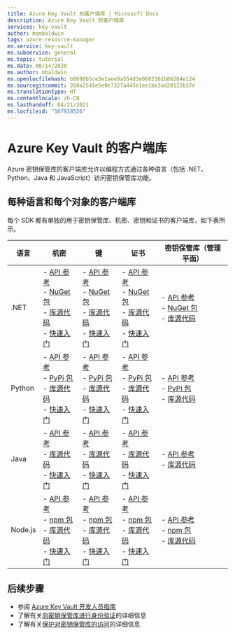 ```yaml
---
title: Azure Key Vault 的客户端库 | Microsoft Docs
description: Azure Key Vault 的客户端库
services: key-vault
author: msmbaldwin
tags: azure-resource-manager
ms.service: key-vault
ms.subservice: general
ms.topic: tutorial
ms.date: 08/14/2020
ms.author: mbaldwin
ms.openlocfilehash: b8690b5ce3e2aee9a554d3e0682161b86264e124
ms.sourcegitcommit: 260a2541e5e0e7327a445e1ee1be3ad20122b37e
ms.translationtype: HT
ms.contentlocale: zh-CN
ms.lasthandoff: 04/21/2021
ms.locfileid: "107818526"
---
```

# <a name="client-libraries-for-azure-key-vault"></a>Azure Key Vault 的客户端库

Azure 密钥保管库的客户端库允许以编程方式通过各种语言（包括 .NET、Python、Java 和 JavaScript）访问密钥保管库功能。

## <a name="client-libraries-per-language-and-object"></a>每种语言和每个对象的客户端库

每个 SDK 都有单独的用于密钥保管库、机密、密钥和证书的客户端库，如下表所示。

| 语言 | 机密 | 键 | 证书 | 密钥保管库（管理平面） |
|--|--|--|--|--|
| .NET | - [API 参考](/dotnet/api/azure.security.keyvault.secrets)<br>- [NuGet 包](https://www.nuget.org/packages/Azure.Security.KeyVault.Secrets/)<br>- [库源代码](https://github.com/Azure/azure-sdk-for-net/tree/master/sdk/keyvault/Azure.Security.KeyVault.Secrets)<br>- [快速入门](../secrets/quick-create-net.md) | - [API 参考](/dotnet/api/azure.security.keyvault.keys)<br>- [NuGet 包](https://www.nuget.org/packages/Azure.Security.KeyVault.Keys/)<br>- [库源代码](https://github.com/Azure/azure-sdk-for-net/tree/master/sdk/keyvault/Azure.Security.KeyVault.Keys)<br>- [快速入门](../keys/quick-create-net.md) | - [API 参考](/dotnet/api/azure.security.keyvault.certificates)<br>- [NuGet 包](https://www.nuget.org/packages/Azure.Security.KeyVault.Certificates/)<br>- [库源代码](https://github.com/Azure/azure-sdk-for-net/tree/master/sdk/keyvault/Azure.Security.KeyVault.Certificates)<br>- [快速入门](../certificates/quick-create-net.md) | - [API 参考](/dotnet/api/microsoft.azure.management.keyvault)<br>- [NuGet 包](https://www.nuget.org/packages/Microsoft.Azure.Management.KeyVault/)<br> - [库源代码](https://github.com/Azure/azure-sdk-for-net/tree/master/sdk/keyvault/Microsoft.Azure.Management.KeyVault)|
| Python| - [API 参考](/python/api/overview/azure/keyvault-secrets-readme)<br>- [PyPi 包](https://pypi.org/project/azure-keyvault-secrets/)<br>- [库源代码](https://github.com/Azure/azure-sdk-for-python/tree/master/sdk/keyvault/azure-keyvault-secrets)<br>- [快速入门](../secrets/quick-create-python.md) |- [API 参考](/python/api/overview/azure/keyvault-keys-readme)<br>- [PyPi 包](https://pypi.org/project/azure-keyvault-keys/)<br>- [库源代码](https://github.com/Azure/azure-sdk-for-python/tree/master/sdk/keyvault/azure-keyvault-keys)<br>- [快速入门](../keys/quick-create-python.md) | - [API 参考](/python/api/overview/azure/keyvault-certificates-readme)<br>- [PyPi 包](https://pypi.org/project/azure-keyvault-certificates/)<br>- [库源代码](https://github.com/Azure/azure-sdk-for-python/tree/master/sdk/keyvault/azure-keyvault-certificates)<br>- [快速入门](../certificates/quick-create-python.md) | - [API 参考](/python/api/azure-mgmt-keyvault/azure.mgmt.keyvault)<br> - [PyPi 包](https://pypi.org/project/azure-mgmt-keyvault/)<br> - [库源代码](https://github.com/Azure/azure-sdk-for-python/tree/master/sdk/keyvault/azure-mgmt-keyvault)|
| Java | - [API 参考](https://azuresdkdocs.blob.core.windows.net/$web/java/azure-security-keyvault-secrets/4.2.0/index.html)<br>- [库源代码](https://github.com/Azure/azure-sdk-for-java/tree/master/sdk/keyvault/azure-security-keyvault-secrets)<br>- [快速入门](../secrets/quick-create-java.md) |- [API 参考](https://azuresdkdocs.blob.core.windows.net/$web/java/azure-security-keyvault-keys/4.2.0/index.html)<br>- [库源代码](https://github.com/Azure/azure-sdk-for-java/tree/master/sdk/keyvault/azure-security-keyvault-keys)<br>- [快速入门](../keys/quick-create-java.md) | - [API 参考](https://azuresdkdocs.blob.core.windows.net/$web/java/azure-security-keyvault-certificates/4.1.0/index.html)<br>- [库源代码](https://github.com/Azure/azure-sdk-for-java/tree/master/sdk/keyvault/azure-security-keyvault-certificates)<br>- [快速入门](../certificates/quick-create-java.md) |- [API 参考](/java/api/com.microsoft.azure.management.keyvault)<br>- [库源代码](https://github.com/Azure/azure-sdk-for-java/tree/master/sdk/keyvault/mgmt-v2016_10_01)|
| Node.js | - [API 参考](/javascript/api/@azure/keyvault-secrets/)<br>- [npm 包](https://www.npmjs.com/package/@azure/keyvault-secrets)<br>- [库源代码](https://github.com/Azure/azure-sdk-for-js/tree/master/sdk/keyvault/keyvault-secrets)<br>- [快速入门](../secrets/quick-create-node.md) |- [API 参考](/javascript/api/@azure/keyvault-keys/)<br>- [npm 包](https://www.npmjs.com/package/@azure/keyvault-keys)<br>- [库源代码](https://github.com/Azure/azure-sdk-for-js/tree/master/sdk/keyvault/keyvault-keys)<br>- [快速入门](../keys/quick-create-node.md)| - [API 参考](/javascript/api/@azure/keyvault-certificates/)<br>- [npm 包](https://www.npmjs.com/package/@azure/keyvault-certificates)<br>- [库源代码](https://github.com/Azure/azure-sdk-for-js/tree/master/sdk/keyvault/keyvault-certificates)<br>- [快速入门](../certificates/quick-create-node.md) |  - [API 参考](/javascript/api/@azure/arm-keyvault/)<br>- [npm 包](https://www.npmjs.com/package/@azure/arm-keyvault)<br>- [库源代码](https://github.com/Azure/azure-sdk-for-js/tree/master/sdk/keyvault/arm-keyvault)

## <a name="next-steps"></a>后续步骤

- 参阅 [Azure Key Vault 开发人员指南](developers-guide.md)
- 了解有关[向密钥保管库进行身份验证](authentication.md)的详细信息
- 了解有关[保护对密钥保管库的访问](security-features.md)的详细信息
